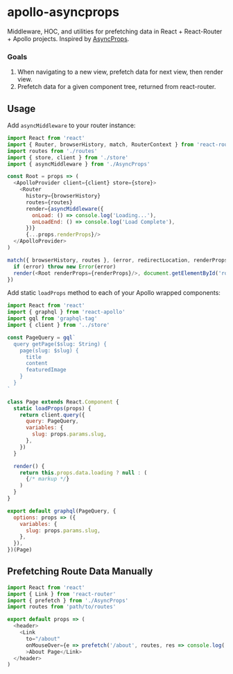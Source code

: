 # apollo-asyncprops
Middleware, HOC, and utilities for prefetching data in React + React-Router + Apollo projects. Inspired by [AsyncProps](https://github.com/ryanflorence/async-props).

### Goals
1. When navigating to a new view, prefetch data for next view, then render view.
2. Prefetch data for a given component tree, returned from react-router.

## Usage
Add `asyncMiddleware` to your router instance:
```javascript
import React from 'react'
import { Router, browserHistory, match, RouterContext } from 'react-router'
import routes from './routes'
import { store, client } from './store'
import { asyncMiddleware } from './AsyncProps'

const Root = props => (
  <ApolloProvider client={client} store={store}>
    <Router
      history={browserHistory}
      routes={routes}
      render={asyncMiddleware({
        onLoad: () => console.log('Loading...'),
        onLoadEnd: () => console.log('Load Complete'),
      })}
      {...props.renderProps}/>
  </ApolloProvider>
)

match({ browserHistory, routes }, (error, redirectLocation, renderProps) => {
  if (error) throw new Error(error)
  render(<Root renderProps={renderProps}/>, document.getElementById('root'))
})
```
Add static `loadProps` method to each of your Apollo wrapped components:
```javascript
import React from 'react'
import { graphql } from 'react-apollo'
import gql from 'graphql-tag'
import { client } from '../store'

const PageQuery = gql`
  query getPage($slug: String) {
    page(slug: $slug) {
      title
      content
      featuredImage
    }
  }
`

class Page extends React.Component {
  static loadProps(props) {
    return client.query({
      query: PageQuery,
      variables: {
        slug: props.params.slug,
      },
    })
  }

  render() {
    return this.props.data.loading ? null : (
      {/* markup */}
    )
  }
}

export default graphql(PageQuery, {
  options: props => ({
    variables: {
      slug: props.params.slug,
    },
  }),
})(Page)
```

## Prefetching Route Data Manually
```javascript
import React from 'react'
import { Link } from 'react-router'
import { prefetch } from './AsyncProps'
import routes from 'path/to/routes'

export default props => (
  <header>
    <Link 
      to="/about"
      onMouseOver={e => prefetch('/about', routes, res => console.log('Loaded'))}
      >About Page</Link>
  </header>
)
